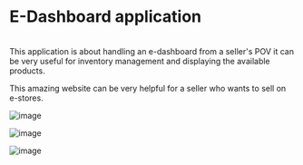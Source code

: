 <h1>E-Dashboard application</h1>
<br>
This application is about handling an e-dashboard from a seller's POV it can be very useful for inventory management and displaying the available products.

This amazing website can be very helpful for a seller who wants to sell on e-stores.

![image](https://github.com/Pranjal003/E-Dashboard/assets/92199952/e01d1196-d66c-451f-ade3-2022a8780788)


![image](https://github.com/Pranjal003/E-Dashboard/assets/92199952/57527d3a-ac4b-4f08-a32b-751a75417bfe)

![image](https://github.com/Pranjal003/E-Dashboard/assets/92199952/51e2d686-0934-465c-bbe8-78d7c9810f72)

